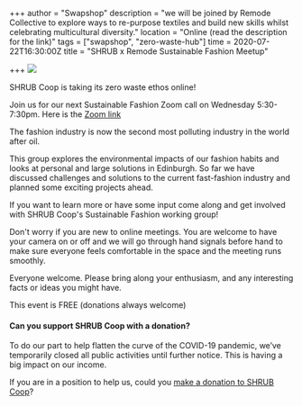 +++
author = "Swapshop"
description = "we will be joined by Remode Collective to explore ways to re-purpose textiles and build new skills whilst celebrating multicultural diversity."
location = "Online (read the description for the link)"
tags = ["swapshop", "zero-waste-hub"]
time = 2020-07-22T16:30:00Z
title = "SHRUB x Remode Sustainable Fashion Meetup"

+++
![](https://res.cloudinary.com/shrub-co-op/image/upload/v1587734231/shrubcoop.org/media/91252721_4262430403782547_8177393555765985280_n_n0rbny.jpg)

SHRUB Coop is taking its zero waste ethos online!

Join us for our next Sustainable Fashion Zoom call on Wednesday 5:30-7:30pm. Here is the [Zoom link](https://us02web.zoom.us/j/9731735824 "zoom link")

The fashion industry is now the second most polluting industry in the world after oil. 

This group explores the environmental impacts of our fashion habits and looks at personal and large solutions in Edinburgh.  So far we have discussed challenges and solutions to the current fast-fashion industry and planned some exciting projects ahead. 

If you want to learn more or have some input come along and get involved with SHRUB Coop's Sustainable Fashion working group!

Don't worry if you are new to online meetings. You are welcome to have your camera on or off and we will go through hand signals before hand to make sure everyone feels comfortable in the space and the meeting runs smoothly.

Everyone welcome. Please bring along your enthusiasm, and any interesting facts or ideas you might have.

This event is FREE (donations always welcome)

#### Can you support SHRUB Coop with a donation?

To do our part to help flatten the curve of the COVID-19 pandemic, we’ve temporarily closed all public activities until further notice. This is having a big impact on our income.

If you are in a position to help us, could you [make a donation to SHRUB Coop](https://www.shrubcoop.org/donate/)?